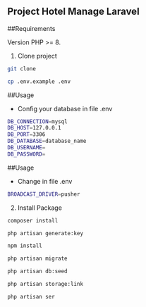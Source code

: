 ## Project Hotel Manage Laravel

##Requirements

Version PHP >= 8.

1. Clone project
``` bash
git clone

cp .env.example .env
```

##Usage
- Config your database in file .env
``` bash
DB_CONNECTION=mysql
DB_HOST=127.0.0.1
DB_PORT=3306
DB_DATABASE=database_name
DB_USERNAME=
DB_PASSWORD=
```

##Usage
- Change in file .env
``` bash
BROADCAST_DRIVER=pusher
```

2. Install Package
``` bash
composer install

php artisan generate:key

npm install

php artisan migrate

php artisan db:seed

php artisan storage:link

php artisan ser
```
